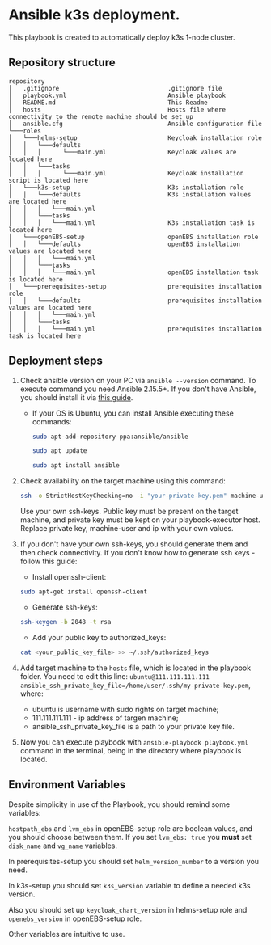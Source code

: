 # Ansible k3s deployment.

This playbook is created to automatically deploy k3s 1-node cluster.


## Repository structure 

```
repository
│   .gitignore                              .gitignore file
│   playbook.yml                            Ansible playbook                                        
│   README.md                               This Readme
│   hosts                                   Hosts file where connectivity to the remote machine should be set up
│   ansible.cfg                             Ansible configuration file
└───roles
│   └───helms-setup                         Keycloak installation role
│   │   └───defaults
│   │   │      └───main.yml                 Keycloak values are located here
│   │   └───tasks
│   │   │      └───main.yml                 Keycloak installation script is located here
│   └───k3s-setup                           K3s installation role
│   │   └───defaults                        K3s installation values are located here
│   │   │   └───main.yml                    
│   │   └───tasks
│   │   │   └───main.yml                    K3s installation task is located here
│   └───openEBS-setup                       openEBS installation role
│   │   └───defaults                        openEBS installation values are located here
│   │   │   └───main.yml                    
│   │   └───tasks
│   │   │   └───main.yml                    openEBS installation task is located here
│   └───prerequisites-setup                 prerequisites installation role
│   │   └───defaults                        prerequisites installation values are located here
│   │   │   └───main.yml                    
│   │   └───tasks
│   │   │   └───main.yml                    prerequisites installation task is located here
```
## Deployment steps

1) Check ansible version on your PC via `ansible --version` command. To execute command you need Ansible 2.15.5+. If you don't have Ansible, you should install it via [this guide](https://docs.ansible.com/ansible/latest/installation_guide/intro_installation.html).
    + If your OS is Ubuntu, you can install Ansible executing these commands: 
      ```bash
      sudo apt-add-repository ppa:ansible/ansible
      ```
      ```bash
      sudo apt update
      ```
      ```bash
      sudo apt install ansible
      ```
2) Check availability on the target machine using this command:
   ```bash
   ssh -o StrictHostKeyChecking=no -i "your-private-key.pem" machine-user@111.111.111.111
   ``` 
   Use your own ssh-keys. Public key must be present on the target machine, and private key must be kept on your playbook-executor host.  Replace private key, machine-user and ip with your own values.
3) If you don't have your own ssh-keys, you should generate them and then check connectivity. If you don't know how to generate ssh keys - follow this guide:
   + Install openssh-client:
   ```bash
   sudo apt-get install openssh-client
   ```
   + Generate ssh-keys:
   ```bash
   ssh-keygen -b 2048 -t rsa
   ```
   + Add your public key to authorized_keys:
   ```bash
   cat <your_public_key_file> >> ~/.ssh/authorized_keys
   ```

4) Add target machine to the `hosts` file, which is located in the playbook folder. You need to edit this line: `ubuntu@111.111.111.111 ansible_ssh_private_key_file=/home/user/.ssh/my-private-key.pem`, where:
   + ubuntu is username with sudo rights on target machine;
   + 111.111.111.111 - ip address of targen machine;
   + ansible_ssh_private_key_file is a path to your private key file.
5) Now you can execute playbook with `ansible-playbook playbook.yml` command in the terminal, being in the directory where playbook is located.

## Environment Variables

Despite simplicity in use of the Playbook, you should remind some variables:

`hostpath_ebs` and `lvm_ebs` in openEBS-setup role are boolean values, and you should choose between them. If you set `lvm_ebs: true` you **must** set `disk_name` and `vg_name` variables. 

In prerequisites-setup you should set `helm_version_number` to a version you need.

In k3s-setup you should set `k3s_version` variable to define a needed k3s version.

Also you should set up `keycloak_chart_version` in helms-setup role and `openebs_version` in openEBS-setup role.

Other variables are intuitive to use.
